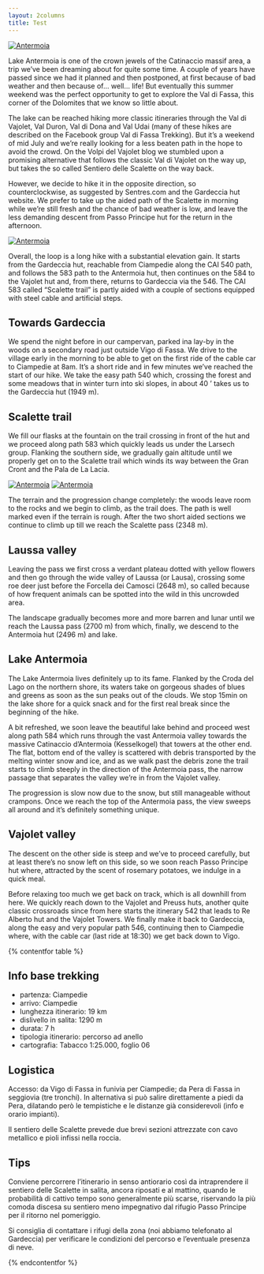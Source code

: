 ```yaml
---
layout: 2columns
title: Test
---
```


[![Antermoia](/assets/img/antermoia/antermoia_1.jpg)](/assets/img/antermoia/antermoia_1.jpg)

Lake Antermoia is one of the crown jewels of the Catinaccio massif area, a trip we’ve been dreaming about for quite some time. A couple of years have passed since we had it planned and then postponed, at first because of bad weather and then because of… well… life! But eventually this summer weekend was the perfect opportunity to get to explore the Val di Fassa, this corner of the Dolomites that we know so little about.

The lake can be reached hiking more classic itineraries through the Val di Vajolet, Val Duron, Val di Dona and Val Udai (many of these hikes are described on the Facebook group Val di Fassa Trekking). But it’s a weekend of mid July and we’re really looking for a less beaten path in the hope to avoid the crowd. On the Volpi del Vajolet blog we stumbled upon a promising alternative that follows the classic Val di Vajolet on the way up, but takes the so called Sentiero delle Scalette on the way back.

However, we decide to hike it in the opposite direction, so counterclockwise, as suggested by Sentres.com and the Gardeccia hut website. We prefer to take up the aided path of the Scalette in morning while we’re still fresh and the chance of bad weather is low, and leave the less demanding descent from Passo Principe hut for the return in the afternoon.

[![Antermoia](/assets/img/antermoia/antermoia_2.jpg)](/assets/img/antermoia/antermoia_2.jpg)

Overall, the loop is a long hike with a substantial elevation gain. It starts from the Gardeccia hut, reachable from Ciampedie along the CAI 540 path, and follows the 583 path to the Antermoia hut, then continues on the 584 to the Vajolet hut and, from there, returns to Gardeccia via the 546.
The CAI 583 called “Scalette trail” is partly aided with a couple of sections equipped with steel cable and artificial steps.

## Towards Gardeccia

We spend the night before in our campervan, parked ina lay-by in the woods on a secondary road just outside Vigo di Fassa. We drive to the village early in the morning to be able to get on the first ride of the cable car to Ciampedie at 8am. It’s a short ride and in few minutes we’ve reached the start of our hike. We take the easy path 540 which, crossing the forest and some meadows that in winter turn into ski slopes, in about 40 ’ takes us to the Gardeccia hut (1949 m).

## Scalette trail

We fill our flasks at the fountain on the trail crossing in front of the hut and we proceed along path 583 which quickly leads us under the Larsech group. Flanking the southern side, we gradually gain altitude until we properly get on to the Scalette trail which winds its way between the Gran Cront and the Pala de La Lacia.

[![Antermoia](/assets/img/antermoia/antermoia_3.jpg)](/assets/img/antermoia/antermoia_3.jpg)
[![Antermoia](/assets/img/antermoia/antermoia_4.jpg)](/assets/img/antermoia/antermoia_4.jpg)

The terrain and the progression change completely: the woods leave room to the rocks and we begin to climb, as the trail does. The path is well marked even if the terrain is rough. After the two short aided sections we continue to climb up till we reach the Scalette pass (2348 m).

## Laussa valley

Leaving the pass we first cross a verdant plateau dotted with yellow flowers and then go through the wide valley of Laussa (or Lausa), crossing some roe deer just before the Forcella dei Camosci (2648 m), so called because of how frequent animals can be spotted into the wild in this uncrowded area.

The landscape gradually becomes more and more barren and lunar until we reach the Laussa pass (2700 m) from which, finally, we descend to the Antermoia hut (2496 m) and lake.

## Lake Antermoia

The Lake Antermoia lives definitely up to its fame. Flanked by the Croda del Lago on the northern shore, its waters take on gorgeous shades of blues and greens as soon as the sun peaks out of the clouds. We stop 15min on the lake shore for a quick snack and for the first real break since the beginning of the hike.

A bit refreshed, we soon leave the beautiful lake behind and proceed west along path 584 which runs through the vast Antermoia valley towards the massive Catinaccio d’Antermoia (Kesselkogel) that towers at the other end. The flat, bottom end of the valley is scattered with debris transported by the melting winter snow and ice, and as we walk past the debris zone the trail starts to climb steeply in the direction of the Antermoia pass, the narrow passage that separates the valley we’re in from the Vajolet valley.  

The progression is slow now due to the snow, but still manageable without crampons. Once we reach the top of the Antermoia pass, the view sweeps all around and it’s definitely something unique.

## Vajolet valley

The descent on the other side is steep and we’ve to proceed carefully, but at least there’s no snow left on this side, so we soon reach Passo Principe hut where, attracted by the scent of rosemary potatoes, we indulge in a quick meal.

Before relaxing too much we get back on track, which is all downhill from here. We quickly reach down to the Vajolet and Preuss huts, another quite classic crossroads since from here starts the itinerary 542 that leads to Re Alberto hut and the Vajolet Towers. We finally make it back to Gardeccia, along the easy and very popular path 546, continuing then to Ciampedie where, with the cable car (last ride at 18:30) we get back down to Vigo.

{% contentfor table %}

## Info base trekking

* partenza: Ciampedie
* arrivo: Ciampedie
* lunghezza itinerario: 19 km
* dislivello in salita: 1290 m
* durata: 7 h
* tipologia itinerario: percorso ad anello
* cartografia: Tabacco 1:25.000, foglio 06

## Logistica

Accesso: da Vigo di Fassa in funivia per Ciampedie; da Pera di Fassa in seggiovia (tre tronchi). In alternativa si può salire direttamente a piedi da Pera, dilatando però le tempistiche e le distanze già considerevoli (info e orario impianti).  

Il sentiero delle Scalette prevede due brevi sezioni attrezzate con cavo metallico e pioli infissi nella roccia.  

## Tips

Conviene percorrere l’itinerario in senso antiorario così da intraprendere il sentiero delle Scalette in salita, ancora riposati e al mattino, quando le probabilità di cattivo tempo sono generalmente più scarse, riservando la più comoda discesa su sentiero meno impegnativo dal rifugio Passo Principe per il ritorno nel pomeriggio.  

Si consiglia di contattare i rifugi della zona (noi abbiamo telefonato al Gardeccia) per verificare le condizioni del percorso e l’eventuale presenza di neve.

{% endcontentfor %}
